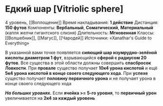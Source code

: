 # Едкий шар [Vitriolic sphere]
4 уровень, [[Воплощение]]
Время накладывания: **1 действие**
Дистанция: **150 футов**
Компоненты: **Вербальный**, **Соматический**, **Материальный** (капля желчи гигантского слизня)
Длительность: **Мгновенная**
Классы: [[Волшебник]], [[Магус]], [[Чародей]]
Источники: «Xanathar's Guide to Everything»

В указанной вами точке появляется **сияющий шар изумрудно-зелёной кислоты диаметром 1 фут**, взрывающийся **сферой с радиусом 20 футов**. Все существа в этой области должны совершить **спасбросок Ловкости**. При **провале** существо получает **10к4 урона кислотой** и ещё **5к4 урона кислотой в конце своего следующего хода**. При **успехе** существо получает **половину первичного урона** и не получает урона в конце своего следующего хода

**_На больших уровнях._** Если **ячейка >= 5-го уровня**, то **первичный урон** увеличивается на **2к4 за каждый уровень**